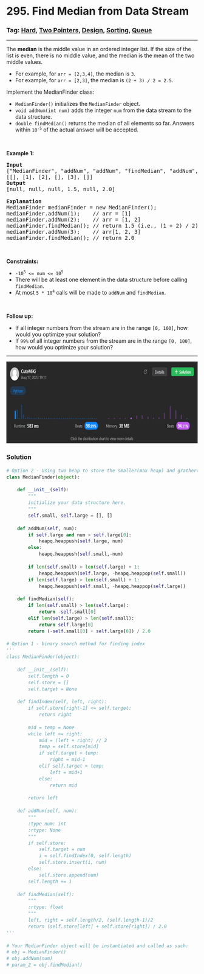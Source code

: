 # 295. Find Median from Data Stream
### Tag: [Hard](https://github.com/TheOnlyMiki/LeetCode-For-Fun/tree/main#hard-level), [Two Pointers](https://github.com/TheOnlyMiki/LeetCode-For-Fun/tree/main#two-pointers), [Design](https://github.com/TheOnlyMiki/LeetCode-For-Fun/tree/main#design), [Sorting](https://github.com/TheOnlyMiki/LeetCode-For-Fun/tree/main#sorting), [Queue](https://github.com/TheOnlyMiki/LeetCode-For-Fun/tree/main#queue)
---
<div class="px-5 pt-4"><div class="flex"></div><div class="xFUwe" data-track-load="description_content"><p>The <strong>median</strong> is the middle value in an ordered integer list. If the size of the list is even, there is no middle value, and the median is the mean of the two middle values.</p>

<ul>
	<li>For example, for <code>arr = [2,3,4]</code>, the median is <code>3</code>.</li>
	<li>For example, for <code>arr = [2,3]</code>, the median is <code>(2 + 3) / 2 = 2.5</code>.</li>
</ul>

<p>Implement the MedianFinder class:</p>

<ul>
	<li><code>MedianFinder()</code> initializes the <code>MedianFinder</code> object.</li>
	<li><code>void addNum(int num)</code> adds the integer <code>num</code> from the data stream to the data structure.</li>
	<li><code>double findMedian()</code> returns the median of all elements so far. Answers within <code>10<sup>-5</sup></code> of the actual answer will be accepted.</li>
</ul>

<p>&nbsp;</p>
<p><strong class="example">Example 1:</strong></p>

<pre><strong>Input</strong>
["MedianFinder", "addNum", "addNum", "findMedian", "addNum", "findMedian"]
[[], [1], [2], [], [3], []]
<strong>Output</strong>
[null, null, null, 1.5, null, 2.0]

<strong>Explanation</strong>
MedianFinder medianFinder = new MedianFinder();
medianFinder.addNum(1);    // arr = [1]
medianFinder.addNum(2);    // arr = [1, 2]
medianFinder.findMedian(); // return 1.5 (i.e., (1 + 2) / 2)
medianFinder.addNum(3);    // arr[1, 2, 3]
medianFinder.findMedian(); // return 2.0
</pre>

<p>&nbsp;</p>
<p><strong>Constraints:</strong></p>

<ul>
	<li><code>-10<sup>5</sup> &lt;= num &lt;= 10<sup>5</sup></code></li>
	<li>There will be at least one element in the data structure before calling <code>findMedian</code>.</li>
	<li>At most <code>5 * 10<sup>4</sup></code> calls will be made to <code>addNum</code> and <code>findMedian</code>.</li>
</ul>

<p>&nbsp;</p>
<p><strong>Follow up:</strong></p>

<ul>
	<li>If all integer numbers from the stream are in the range <code>[0, 100]</code>, how would you optimize your solution?</li>
	<li>If <code>99%</code> of all integer numbers from the stream are in the range <code>[0, 100]</code>, how would you optimize your solution?</li>
</ul>
</div></div>

---
<img src="Submit.png" width="700" height="215" />

### Solution

```python
# Option 2 - Using two heap to store the smaller(max heap) and grather(min heap) numbers 
class MedianFinder(object):

    def __init__(self):
        """
        initialize your data structure here.
        """
        self.small, self.large = [], []

    def addNum(self, num):
        if self.large and num > self.large[0]:
            heapq.heappush(self.large, num)
        else:
            heapq.heappush(self.small,-num)

        if len(self.small) > len(self.large) + 1:
            heapq.heappush(self.large, -heapq.heappop(self.small))
        if len(self.large) > len(self.small) + 1:
            heapq.heappush(self.small, -heapq.heappop(self.large))

    def findMedian(self):
        if len(self.small) > len(self.large):
            return -self.small[0]
        elif len(self.large) > len(self.small):
            return self.large[0]
        return (-self.small[0] + self.large[0]) / 2.0

# Option 1 - binary search method for finding index
'''
class MedianFinder(object):

    def __init__(self):
        self.length = 0
        self.store = []
        self.target = None

    def findIndex(self, left, right):
        if self.store[right-1] <= self.target:
            return right

        mid = temp = None
        while left <= right:
            mid = (left + right) // 2
            temp = self.store[mid]
            if self.target < temp:
                right = mid-1
            elif self.target > temp:
                left = mid+1
            else:
                return mid

        return left

    def addNum(self, num):
        """
        :type num: int
        :rtype: None
        """
        if self.store:
            self.target = num
            i = self.findIndex(0, self.length)
            self.store.insert(i, num)
        else:
            self.store.append(num)
        self.length += 1

    def findMedian(self):
        """
        :rtype: float
        """
        left, right = self.length/2, (self.length-1)/2
        return (self.store[left] + self.store[right]) / 2.0
'''

# Your MedianFinder object will be instantiated and called as such:
# obj = MedianFinder()
# obj.addNum(num)
# param_2 = obj.findMedian()
```
